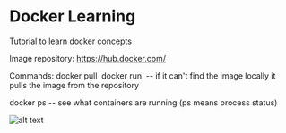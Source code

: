 # Docker Learning


Tutorial to learn docker concepts 

Image repository: 
https://hub.docker.com/ 

Commands:
docker pull <image>
docker run <image> -- if it can't find the image locally it pulls the image from the repository

docker ps -- see what containers are running (ps means process status)

![alt text](https://github.com/luislimaUM/Dokcer/blob/main/dockerImage.PNG?raw=true)
